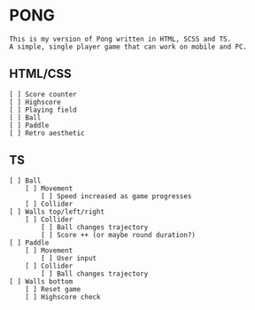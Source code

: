 # PONG

    This is my version of Pong written in HTML, SCSS and TS.
    A simple, single player game that can work on mobile and PC.

## HTML/CSS

    [ ] Score counter
    [ ] Highscore
    [ ] Playing field
    [ ] Ball
    [ ] Paddle
    [ ] Retro aesthetic

## TS

    [ ] Ball
        [ ] Movement
            [ ] Speed increased as game progresses
        [ ] Collider
    [ ] Walls top/left/right
        [ ] Collider
            [ ] Ball changes trajectory
            [ ] Score ++ (or maybe round duration?)
    [ ] Paddle
        [ ] Movement
            [ ] User input
        [ ] Collider
            [ ] Ball changes trajectory
    [ ] Walls bottom
        [ ] Reset game
        [ ] Highscore check
